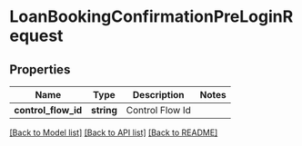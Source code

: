 # LoanBookingConfirmationPreLoginRequest

## Properties
Name | Type | Description | Notes
------------ | ------------- | ------------- | -------------
**control_flow_id** | **string** | Control Flow Id | 

[[Back to Model list]](../../README.md#documentation-for-models) [[Back to API list]](../../README.md#documentation-for-api-endpoints) [[Back to README]](../../README.md)

